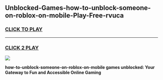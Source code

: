 
## Unblocked-Games-how-to-unblock-someone-on-roblox-on-mobile-Play-Free-rvuca
<h3>
<a href="https://premium76.site?title=how-to-unblock-someone-on-roblox-on-mobile&ref=18A1">CLICK TO PLAY</a></h3>
<hr>

<h3>
<a href="https://premium76.site?title=how-to-unblock-someone-on-roblox-on-mobile&ref=18A1">CLICK 2 PLAY</a>
  
</h3>

<a href="https://premium76.site?title=how-to-unblock-someone-on-roblox-on-mobile&ref=18A1"><img src="https://clearcache.store/games.png"></a>


**how-to-unblock-someone-on-roblox-on-mobile games unblocked: Your Gateway to Fun and Accessible Online Gaming**
